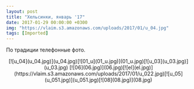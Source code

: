 ```yaml
---
layout: post
title: "Хельсинки, январь '17"
date: 2017-01-29 00:00:00 +0300
img: "https://vlaim.s3.amazonaws.com/uploads/2017/01/u_04.jpg"
tags: [Imported]
---
```


По традиции телефонные фото.

<center>[![u_04](u_04.jpg)](u_04.jpg)[![01_u](01_u.jpg)](01_u.jpg)[![u_03](u_03.jpg)](u_03.jpg) [![06](06.jpg)](06.jpg)[![el](el.jpg)](https://vlaim.s3.amazonaws.com/uploads/2017/01/u_022.jpg)[![u_05](u_051.jpg)](u_051.jpg)[![08](08.jpg)](08.jpg)</center>